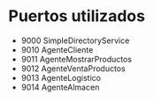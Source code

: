 # Puertos utilizados
- 9000 SimpleDirectoryService
- 9010 AgenteCliente
- 9011 AgenteMostrarProductos
- 9012 AgenteVentaProductos
- 9013 AgenteLogistico
- 9014 AgenteAlmacen